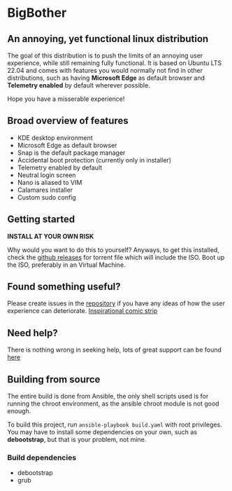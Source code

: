 # BigBother
## An annoying, yet functional linux distribution

The goal of this distribution is to push the limits of an annoying user experience, while still remaining fully functional.
It is based on Ubuntu LTS 22.04 and comes with features you would normally not find in other distributions, such as having **Microsoft Edge** as default browser and **Telemetry enabled** by default wherever possible.

Hope you have a misserable experience! 


## Broad overview of features
- KDE desktop environment
- Microsoft Edge as default browser
- Snap is the default package manager
- Accidental boot protection (currently only in installer)
- Telemetry enabled by default
- Neutral login screen
- Nano is aliased to VIM
- Calamares installer
- Custom sudo config

## Getting started
**INSTALL AT YOUR OWN RISK**

Why would you want to do this to yourself? Anyways, to get this installed, check the [github releases](https://github.com/BigBotherLinux/BigBother/releases) for torrent file which will include the ISO. Boot up the ISO, preferably in an Virtual Machine.


## Found something useful?  
Please create issues in the [repository](https://github.com/BigBotherLinux/BigBother/issues) if you have any ideas of how the user experience can deteriorate. [Inspirational comic strip](https://feelafraidcomic.com/60.php)
## Need help?

There is nothing wrong in seeking help, lots of great support can be found [here](https://www.healthygamer.gg/about-us)
## Building from source
The entire build is done from Ansible, the only shell scripts used is for running the chroot environment, as the ansible chroot module is not good enough. 

To build this project, run `ansible-playbook build.yaml` with root privileges. You may have to install some dependencies on your own, such as **debootstrap**, but that is your problem, not mine.

### Build dependencies
  * debootstrap
  * grub
